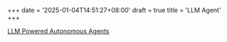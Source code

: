 +++
date = '2025-01-04T14:51:27+08:00'
draft = true
title = 'LLM Agent'
+++

[LLM Powered Autonomous Agents](https://lilianweng.github.io/posts/2023-06-23-agent/)


